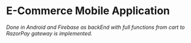 # E-Commerce Mobile Application

*Done in Android and Firebase as backEnd with full functions from cart to RazorPay gateway is implemented.*
